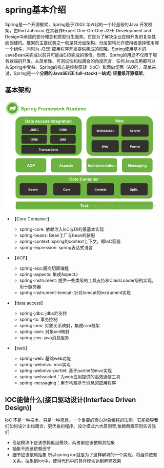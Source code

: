 # spring基本介绍
Spring是一个开源框架，Spring是于2003 年兴起的一个轻量级的Java 开发框架，由Rod Johnson 在其著作Expert One-On-One J2EE Development and Design中阐述的部分理念和原型衍生而来。它是为了解决企业应用开发的复杂性而创建的。框架的主要优势之一就是其分层架构，分层架构允许使用者选择使用哪一个组件，同时为 J2EE 应用程序开发提供集成的框架。Spring使用基本的JavaBean来完成以前只可能由EJB完成的事情。然而，Spring的用途不仅限于服务器端的开发。从简单性、可测试性和松耦合的角度而言，任何Java应用都可以从Spring中受益。Spring的核心是控制反转（IoC）和面向切面（AOP）。简单来说，Spring是一个**分层的JavaSE/EE full-stack(一站式) 轻量级开源框架**。


## 基本架构
![spring架构图](../assert/spring架构图.png)

+ 【Core Container】
    + spring-core: 依赖注入IoC与DI的最基本实现
    + spring-beans: Bean工厂与bean的装配
    + spring-context: spring的context上下文，即IoC容器
    + spring-expression: spring表达式语言

+ 【AOP】
    + spring-aop:面向切面编程
    + spring-aspects: 集成AspectJ
    + spring-instrument: 提供一些类级的工具支持和ClassLoader级的实现，用于服务器
    + spring-instrument-tomcat: 针对tomcat的instrument实现
+ 【data access】
    + spring-jdbc: jdbc的支持
    + spring-tx: 事务控制
    + spring-orm: 对象关系映射，集成orm框架
    + spring-oxm: 对象xml映射
    + spring-jms: java消息服务
+ 【web】
    + spring-web: 基础web功能
    + spring-webmvc: mvc实现
    + spring-webmvc-portlet: 基于portlet的mvc实现
    + spring-websocket：为web应用提供的高效通信工具
    + spring-messaging：用于构建基于消息的应用程序 

## IOC能做什么(接口驱动设计(Interface Driven Design))
IoC 不是一种技术，只是一种思想，一个重要的面向对象编程的法则，它能指导我们如何设计出松耦合、更优良的程序。设计模式六大原则里,依赖倒置原则告诉我们:  
+ 高层模块不应该依赖低层模块，两者都应该依赖其抽象
+ 抽象不应该依赖细节
+ 细节应该依赖抽象
所以spring ioc就是为了这样解耦的一个实现，将组件依赖关系，抽象到Ioc中，使得代码中的具体模块达到解耦效果